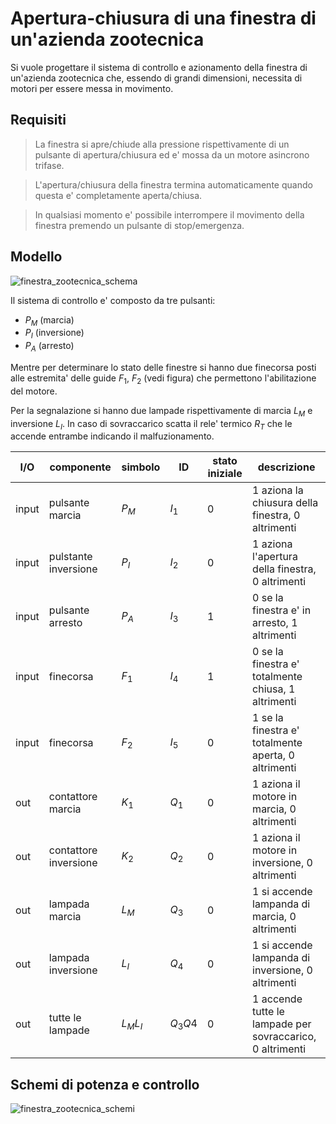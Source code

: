 # Apertura-chiusura di una finestra di un'azienda zootecnica  

Si vuole progettare il sistema di controllo e azionamento della finestra di un'azienda zootecnica che, essendo di grandi dimensioni, necessita di motori per essere messa in movimento.  

## Requisiti  

> La finestra si apre/chiude alla pressione rispettivamente di un pulsante di apertura/chiusura ed e' mossa da un motore asincrono trifase.

> L'apertura/chiusura della finestra termina automaticamente quando questa e' completamente aperta/chiusa.

> In qualsiasi momento e' possibile interrompere il movimento della finestra premendo un pulsante di stop/emergenza.

## Modello  

![finestra_zootecnica_schema](https://github.com/dennyb87/elettrotecnica-serale/assets/7195133/c5d05634-f811-4adf-ac28-c98c5d3edccd)  

Il sistema di controllo e' composto da tre pulsanti:
* $P_M$ (marcia)
* $P_I$ (inversione)
* $P_A$ (arresto)

Mentre per determinare lo stato delle finestre si hanno due finecorsa posti alle estremita' delle guide $F_1,\ F_2$ (vedi figura) che permettono l'abilitazione del motore.  

Per la segnalazione si hanno due lampade rispettivamente di marcia $L_M$ e inversione $L_I$. In caso di sovraccarico scatta il rele' termico $R_T$ che le accende entrambe indicando il malfuzionamento.  

| I/O   | componente             | simbolo  | ID      | stato iniziale | descrizione                                               |
| ----- | ---------------------- | -------- | ------- | -------------- | --------------------------------------------------------- |
| input | pulsante marcia        | $P_M$    | $I_1$   | 0              | 1 aziona la chiusura della finestra, 0 altrimenti         |
| input | pulstante inversione   | $P_I$    | $I_2$   | 0              | 1 aziona l'apertura della finestra, 0 altrimenti          |
| input | pulsante arresto       | $P_A$    | $I_3$   | 1              | 0 se la finestra e' in arresto, 1 altrimenti              |
| input | finecorsa              | $F_1$    | $I_4$   | 1              | 0 se la finestra e' totalmente chiusa, 1 altrimenti       |
| input | finecorsa              | $F_2$    | $I_5$   | 0              | 1 se la finestra e' totalmente aperta, 0 altrimenti       |
| out   | contattore marcia      | $K_1$    | $Q_1$   | 0              | 1 aziona il motore in marcia, 0 altrimenti                |
| out   | contattore  inversione | $K_2$    | $Q_2$   | 0              | 1 aziona il motore in inversione, 0 altrimenti            |
| out   | lampada marcia         | $L_M$    | $Q_3$   | 0              | 1 si accende lampanda di marcia, 0 altrimenti             |
| out   | lampada inversione     | $L_I$    | $Q_4$   | 0              | 1 si accende lampanda di inversione, 0 altrimenti         |
| out   | tutte le lampade       | $L_ML_I$ | $Q_3Q4$ | 0              | 1 accende tutte le lampade per sovraccarico, 0 altrimenti |

## Schemi di potenza e controllo  

![finestra_zootecnica_schemi](https://github.com/dennyb87/elettrotecnica-serale/assets/7195133/9c13e54a-62bc-42c0-b89d-b1da170898dd)  
